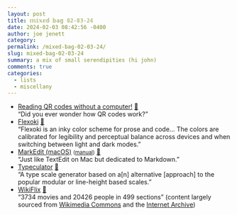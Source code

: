 ```yaml
---
layout: post
title: 𝕞𝕚𝕩𝕖𝕕 𝕓𝕒𝕘 𝟘𝟚-𝟘𝟛-𝟚𝟜
date: 2024-02-03 08:42:56 -0400
author: joe jenett
category: 
permalink: /mixed-bag-02-03-24/
slug: mixed-bag-02-03-24
summary: a mix of small serendipities (hi john)
comments: true
categories:
  - lists
  - miscellany
---
```

<ul class="links">
	<li><a title="Reading QR codes without a computer!" href="https://qr.blinry.org/">Reading QR codes without a computer!</a> <a href="https://pinboard.in/u:rona25">📌</a><br>“Did you ever wonder how QR codes work?”</li>
	<li><a title="Flexoki — Steph Ango" href="https://stephango.com/flexoki">Flexoki</a> <a href="https://pinboard.in/u:roger">📌</a><br>“Flexoki is an inky color scheme for prose and code... The colors are calibrated for legibility and perceptual balance across devices and when switching between light and dark modes.”</li>
	<li><a title="GitHub - MarkEdit-app/MarkEdit" href="https://github.com/MarkEdit-app/MarkEdit">MarkEdit (macOS)</a> <small>(<a href="https://github.com/MarkEdit-app/MarkEdit/wiki/Manual">manual</a>)</small> <a href="https://pinboard.in/u:e2b">📌</a><br>“Just like TextEdit on Mac but dedicated to Markdown.”</li>
	<li><a title="Typeculator - An different type scale generator" href="https://typeculator.alexpaul.me/">Typeculator</a> <a href="https://pinboard.in/u:roger">📌</a><br>“A type scale generator based on a[n] alternative [approach] to the popular modular or line-height based scales.”</li>
	<li><a title="WikiFlix" href="https://wikiflix.toolforge.org/">WikiFlix</a> <a href="https://pinboard.in/u:sdellis">📌</a><br>“3734 movies and 20426 people in 499 sections” (content largely sourced from <a title="Wikimedia Commons" href="https://commons.wikimedia.org/wiki/Main_Page">Wikimedia Commons</a> and the <a title="Internet Archive" href="https://archive.org/">Internet Archive</a>)</li>
</ul>

<a href="https://brid.gy/publish/mastodon"></a>